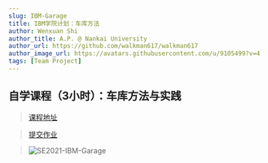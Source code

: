 ```yaml
---
slug: IBM-Garage
title: IBM学院计划：车库方法
author: Wenxuan Shi
author_title: A.P. @ Nankai University
author_url: https://github.com/walkman617/walkman617
author_image_url: https://avatars.githubusercontent.com/u/9105499?v=4
tags: [Team Project]
---
```


## 自学课程（3小时）：车库方法与实践
> [课程地址](https://www.ibm.com/cloud/architecture/content/course/garage-method-for-cloud-advocate)

> [提交作业](http://nankai-cs.mikecrm.com/5ybHJ0y)

> ![SE2021-IBM-Garage](/img/assignments/ibm-garage.png)
